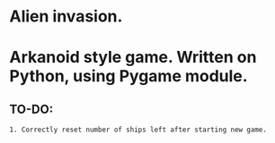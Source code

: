 Alien invasion.
===
Arkanoid style game. Written on Python, using Pygame module.
====

TO-DO:
---
    1. Correctly reset number of ships left after starting new game.


